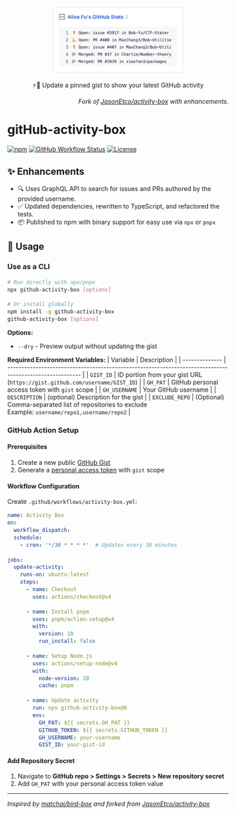 <p align="center">
  <img width="300" src="./assets/preview.png">
  <p align="center">⚡️📌 Update a pinned gist to show your latest GitHub activity</p>
</p>

<p align="right"><i>
  Fork of <a href="https://github.com/JasonEtco/activity-box">JasonEtco/activity-box</a> with enhancements.
</i></p>

# gitHub-activity-box

[![npm](https://img.shields.io/npm/v/github-activity-box.svg?style=flat-square)](https://www.npmjs.com/package/github-activity-box)
[![GitHub Workflow Status](https://img.shields.io/github/actions/workflow/status/maxchang3/github-activity-box/ci.yml?style=flat-square&label=CI)](https://github.com/maxchang3/github-activity-box/actions)
[![License](https://img.shields.io/github/license/maxchang3/github-activity-box?style=flat-square)](LICENSE)

## ✨ Enhancements

- 🔍 Uses GraphQL API to search for issues and PRs authored by the provided username.
- ✅ Updated dependencies, rewritten to TypeScript, and refactored the tests.
- 📦 Published to npm with binary support for easy use via `npx` or `pnpx`

## 🚀 Usage

### Use as a CLI

```bash
# Run directly with npx/pnpx
npx github-activity-box [options]

# Or install globally
npm install -g github-activity-box
github-activity-box [options]
```

**Options:**
- `--dry` - Preview output without updating the gist

**Required Environment Variables:**
| Variable       | Description                                                                                              |
| -------------- | -------------------------------------------------------------------------------------------------------- |
| `GIST_ID`      | ID portion from your gist URL (`https://gist.github.com/username/GIST_ID`)                               |
| `GH_PAT`       | GitHub personal access token with `gist` scope                                                           |
| `GH_USERNAME`  | Your GitHub username                                                                                     |
| `DESCRIPTION`  | (optional) Description for the gist                                                                      |
| `EXCLUDE_REPO` | (Optional) Comma-separated list of repositories to exclude <br> Example: `username/repo1,username/repo2` |

### GitHub Action Setup

#### Prerequisites

1. Create a new public [GitHub Gist](https://gist.github.com/)
2. Generate a [personal access token](https://github.com/settings/personal-access-tokens) with `gist` scope

#### Workflow Configuration

Create `.github/workflows/activity-box.yml`:

```yml
name: Activity Box
on:
  workflow_dispatch:
  schedule:
    - cron: '*/30 * * * *'  # Updates every 30 minutes

jobs:
  update-activity:
    runs-on: ubuntu-latest
    steps:
      - name: Checkout
        uses: actions/checkout@v4

      - name: Install pnpm
        uses: pnpm/action-setup@v4
        with:
          version: 10
          run_install: false

      - name: Setup Node.js
        uses: actions/setup-node@v4
        with:
          node-version: 20
          cache: pnpm

      - name: Update activity
        run: npx github-activity-box@0
        env:
          GH_PAT: ${{ secrets.GH_PAT }}
          GITHUB_TOKEN: ${{ secrets.GITHUB_TOKEN }}
          GH_USERNAME: your-username
          GIST_ID: your-gist-id
```

#### Add Repository Secret

1. Navigate to **GitHub repo > Settings > Secrets > New repository secret**
2. Add `GH_PAT` with your personal access token value


---

_Inspired by [matchai/bird-box](https://github.com/matchai/bird-box) and forked from [JasonEtco/activity-box](https://github.com/JasonEtco/activity-box)_

